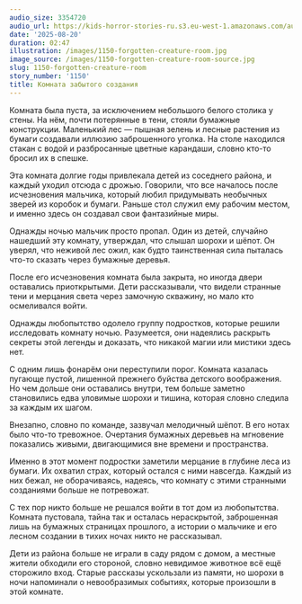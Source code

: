 ```yaml
---
audio_size: 3354720
audio_url: https://kids-horror-stories-ru.s3.eu-west-1.amazonaws.com/audio/1150-forgotten-creature-room.mp3
date: '2025-08-20'
duration: 02:47
illustration: /images/1150-forgotten-creature-room.jpg
image_source: /images/1150-forgotten-creature-room-source.jpg
slug: 1150-forgotten-creature-room
story_number: '1150'
title: Комната забытого создания
---
```


Комната была пуста, за исключением небольшого белого столика у стены. На нём, почти потерянные в тени, стояли бумажные конструкции. Маленький лес — пышная зелень и лесные растения из бумаги создавали иллюзию заброшенного уголка. На столе находился стакан с водой и разбросанные цветные карандаши, словно кто-то бросил их в спешке.

Эта комната долгие годы привлекала детей из соседнего района, и каждый уходил отсюда с дрожью. Говорили, что все началось после исчезновения мальчика, который любил придумывать необычных зверей из коробок и бумаги. Раньше стол служил ему рабочим местом, и именно здесь он создавал свои фантазийные миры.

Однажды ночью мальчик просто пропал. Один из детей, случайно нашедший эту комнату, утверждал, что слышал шорохи и шёпот. Он уверял, что неживой лес ожил, как будто таинственная сила пыталась что-то сказать через бумажные деревья.

После его исчезновения комната была закрыта, но иногда двери оставались приоткрытыми. Дети рассказывали, что видели странные тени и мерцания света через замочную скважину, но мало кто осмеливался войти.

Однажды любопытство одолело группу подростков, которые решили исследовать комнату ночью. Разумеется, они надеялись раскрыть секреты этой легенды и доказать, что никакой магии или мистики здесь нет.

С одним лишь фонарём они переступили порог. Комната казалась пугающе пустой, лишенной прежнего буйства детского воображения. Но чем дольше они оставались внутри, тем больше заметно становились едва уловимые шорохи и тишина, которая словно следила за каждым их шагом.

Внезапно, словно по команде, зазвучал мелодичный шёпот. В его нотах было что-то тревожное. Очертания бумажных деревьев на мгновение показались живыми, двигающимися вне времени и пространства.

Именно в этот момент подростки заметили мерцание в глубине леса из бумаги. Их охватил страх, который остался с ними навсегда. Каждый из них бежал, не оборачиваясь, надеясь, что комнату с этими странными созданиями больше не потревожат.

С тех пор никто больше не решался войти в тот дом из любопытства. Комната пустовала, тайна так и осталась нераскрытой, заброшенная лишь на бумажных страницах прошлого, а истории о мальчике и его лесном создании в тихих ночах никто не рассказывал.

Дети из района больше не играли в саду рядом с домом, а местные жители обходили его стороной, словно невидимое животное всё ещё сторожило вход. Старые рассказы ускользали из памяти, но шорохи в ночи напоминали о невообразимых событиях, которые произошли в этой комнате.